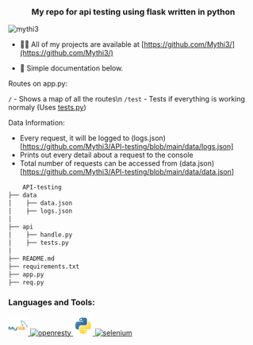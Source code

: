 <h3 align="center">My repo for api testing using flask written in python</h3>

<p align="left"> <img src="https://komarev.com/ghpvc/?username=mythi3&label=Profile%20views&color=0e75b6&style=flat" alt="mythi3" /> </p>

- 👨‍💻 All of my projects are available at [https://github.com/Mythi3/](https://github.com/Mythi3/)

- 📝 Simple documentation below.

Routes on app.py:

`/` - Shows a map of all the routes\n
`/test` - Tests if everything is working normaly (Uses [tests.py](https://github.com/Mythi3/API-testing/blob/main/api/tests.py))

Data Information:

- Every request, it will be logged to (logs.json)[https://github.com/Mythi3/API-testing/blob/main/data/logs.json]
- Prints out every detail about a request to the console
- Total number of requests can be accessed from (data.json)[https://github.com/Mythi3/API-testing/blob/main/data/data.json]

```
	API-testing
├── data
│    ├── data.json
│    ├── logs.json
│
├── api
│    ├── handle.py
│    ├── tests.py
│
├── README.md
├── requirements.txt
├── app.py
├── req.py

```
<p align="left">
</p>



<h3 align="left">Languages and Tools:</h3>
<p align="left"> <a href="https://www.mysql.com/" target="_blank" rel="noreferrer"> <img src="https://raw.githubusercontent.com/devicons/devicon/master/icons/mysql/mysql-original-wordmark.svg" alt="mysql" width="40" height="40"/> </a> <a href="https://openresty.org/" target="_blank" rel="noreferrer"> <img src="https://openresty.org/images/logo.png" alt="openresty" width="40" height="40"/> </a> <a href="https://www.python.org" target="_blank" rel="noreferrer"> <img src="https://raw.githubusercontent.com/devicons/devicon/master/icons/python/python-original.svg" alt="python" width="40" height="40"/> </a> <a href="https://www.selenium.dev" target="_blank" rel="noreferrer"> <img src="https://raw.githubusercontent.com/detain/svg-logos/780f25886640cef088af994181646db2f6b1a3f8/svg/selenium-logo.svg" alt="selenium" width="40" height="40"/> </a> </p>
